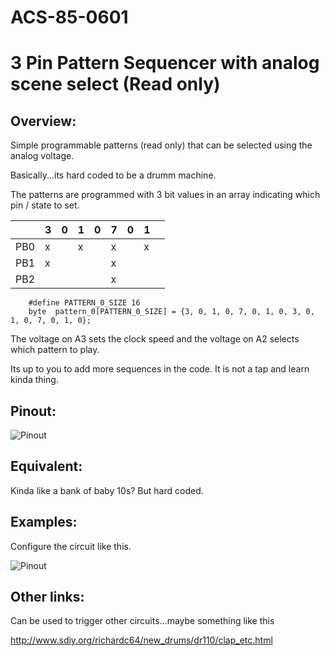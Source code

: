 # ACS-85-0601
3 Pin Pattern Sequencer with analog scene select (Read only)
==============

## Overview:
Simple programmable patterns  (read only) that can be selected using the analog voltage.

Basically...its hard coded to be a drumm machine.

The patterns are programmed with 3 bit values in an array indicating which pin / state to set.


|     | 3 | 0 | 1 | 0 | 7 | 0 | 1 |   |
|-----|---|---|---|---|---|---|---|---|
| PB0 | x |   | x |   | x |   | x |   |
| PB1 | x |   |   |   | x |   |   |   |
| PB2 |   |   |   |   | x |   |   |   |


```
    #define PATTERN_0_SIZE 16
    byte  pattern_0[PATTERN_0_SIZE] = {3, 0, 1, 0, 7, 0, 1, 0, 3, 0, 1, 0, 7, 0, 1, 0};
```

The voltage on A3 sets the clock speed and the voltage on A2 selects which pattern to play.

Its up to you to add more sequences in the code. It is not a tap and learn kinda thing.

## Pinout:
![Pinout](https://github.com/robstave/ArduinoComponentSketches/blob/master/ACS-85%20ATTiny85%20sketches/ACS-85-0601/images/ACS-85-0601.png)

## Equivalent:

Kinda like a bank of baby 10s?  But hard coded.
 
## Examples:
Configure the circuit like this.

![Pinout](https://github.com/robstave/ArduinoComponentSketches/blob/master/ACS-85%20ATTiny85%20sketches/ACS-85-0601/images/ACS-85-0601-ex.png)



## Other links:
Can be used to trigger other circuits...maybe something like this

http://www.sdiy.org/richardc64/new_drums/dr110/clap_etc.html


 
